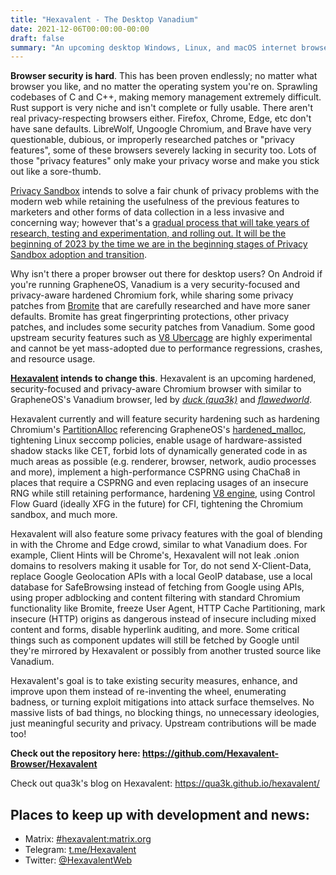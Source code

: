 ```yaml
---
title: "Hexavalent - The Desktop Vanadium"
date: 2021-12-06T00:00:00-00:00
draft: false
summary: "An upcoming desktop Windows, Linux, and macOS internet browser, focused on security and privacy."
---
```


**Browser security is hard**. This has been proven endlessly; no matter what browser you like, and no matter the operating system you're on. Sprawling codebases of C and C++, making memory management extremely difficult. Rust support is very niche and isn't complete or fully usable. There aren't real privacy-respecting browsers either. Firefox, Chrome, Edge, etc don't have sane defaults. LibreWolf, Ungoogle Chromium, and Brave have very questionable, dubious, or improperly researched patches or "privacy features", some of these browsers severely lacking in security too. Lots of those "privacy features" only make your privacy worse and make you stick out like a sore-thumb.

[Privacy Sandbox](https://privacysandbox.com/) intends to solve a fair chunk of privacy problems with the modern web while retaining the usefulness of the previous features to marketers and other forms of data collection in a less invasive and concerning way; however that's a [gradual process that will take years of research, testing and experimentation, and rolling out. It will be the beginning of 2023 by the time we are in the beginning stages of Privacy Sandbox adoption and transition](https://privacysandbox.com/timeline/).

Why isn't there a proper browser out there for desktop users? On Android if you're running GrapheneOS, Vanadium is a very security-focused and privacy-aware hardened Chromium fork, while sharing some privacy patches from [Bromite](https://github.com/bromite/bromite) that are carefully researched and have more saner defaults. Bromite has great fingerprinting protections, other privacy patches, and includes some security patches from Vanadium. Some good upstream security features such as [V8 Ubercage](https://twitter.com/5aelo/status/1450862485070827533) are highly experimental and cannot be yet mass-adopted due to performance regressions, crashes, and resource usage.

**[Hexavalent](https://hexavalent.org/) intends to change this**. Hexavalent is an upcoming hardened, security-focused and privacy-aware Chromium browser with similar to GrapheneOS's Vanadium browser, led by _[duck (qua3k)](https://github.com/qua3k)_ and _[flawedworld](https://github.com/flawedworld)_.

Hexavalent currently and will feature security hardening such as hardening Chromium's [PartitionAlloc](https://chromium.googlesource.com/chromium/src/+/refs/heads/main/base/allocator/partition_allocator/PartitionAlloc.md) referencing GrapheneOS's [hardened_malloc](https://github.com/GrapheneOS/hardened_malloc), tightening Linux seccomp policies, enable usage of hardware-assisted shadow stacks like CET, forbid lots of dynamically generated code in as much areas as possible (e.g. renderer, browser, network, audio processes and more), implement a high-performance CSPRNG using ChaCha8 in places that require a CSPRNG and even replacing usages of an insecure RNG while still retaining performance, hardening [V8 engine](https://v8.dev/), using Control Flow Guard (ideally XFG in the future) for CFI, tightening the Chromium sandbox, and much more.

Hexavalent will also feature some privacy features with the goal of blending in with the Chrome and Edge crowd, similar to what Vanadium does. For example, Client Hints will be Chrome's, Hexavalent will not leak .onion domains to resolvers making it usable for Tor, do not send X-Client-Data, replace Google Geolocation APIs with a local GeoIP database, use a local database for SafeBrowsing instead of fetching from Google using APIs, using proper adblocking and content filtering with standard Chromium functionality like Bromite, freeze User Agent, HTTP Cache Partitioning, mark insecure (HTTP) origins as dangerous instead of insecure including mixed content and forms, disable hyperlink auditing, and more. Some critical things such as component updates will still be fetched by Google until they're mirrored by Hexavalent or possibly from another trusted source like Vanadium.

Hexavalent's goal is to take existing security measures, enhance, and improve upon them instead of re-inventing the wheel, enumerating badness, or turning exploit mitigations into attack surface themselves. No massive lists of bad things, no blocking things, no unnecessary ideologies, just meaningful security and privacy. Upstream contributions will be made too!

**Check out the repository here: https://github.com/Hexavalent-Browser/Hexavalent**

Check out qua3k's blog on Hexavalent: https://qua3k.github.io/hexavalent/

## Places to keep up with development and news:

- Matrix: [#hexavalent:matrix.org](https://app.element.io/#/room/%23hexavalent:matrix.org)
- Telegram: [t.me/Hexavalent](https://t.me/Hexavalent)
- Twitter: [@HexavalentWeb](https://twitter.com/HexavalentWeb)
